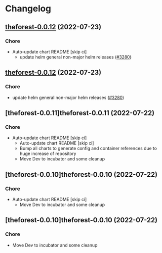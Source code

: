 # Changelog



## [theforest-0.0.12](https://github.com/truecharts/apps/compare/theforest-0.0.11...theforest-0.0.12) (2022-07-23)

### Chore

- Auto-update chart README [skip ci]
  - update helm general non-major helm releases ([#3280](https://github.com/truecharts/apps/issues/3280))




## [theforest-0.0.12](https://github.com/truecharts/apps/compare/theforest-0.0.11...theforest-0.0.12) (2022-07-23)

### Chore

- update helm general non-major helm releases ([#3280](https://github.com/truecharts/apps/issues/3280))




## [theforest-0.0.11]theforest-0.0.11 (2022-07-22)

### Chore

- Auto-update chart README [skip ci]
  - Auto-update chart README [skip ci]
  - Bump all charts to generate config and container references due to huge increase of repository
  - Move Dev to incubator and some cleanup




## [theforest-0.0.10]theforest-0.0.10 (2022-07-22)

### Chore

- Auto-update chart README [skip ci]
  - Move Dev to incubator and some cleanup




## [theforest-0.0.10]theforest-0.0.10 (2022-07-22)

### Chore

- Move Dev to incubator and some cleanup
